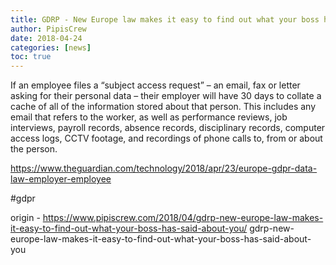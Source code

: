 ```yaml
---
title: GDRP - New Europe law makes it easy to find out what your boss has said about you
author: PipisCrew
date: 2018-04-24
categories: [news]
toc: true
---
```


If an employee files a “subject access request” – an email, fax or letter asking for their personal data – their employer will have 30 days to collate a cache of all of the information stored about that person. This includes any email that refers to the worker, as well as performance reviews, job interviews, payroll records, absence records, disciplinary records, computer access logs, CCTV footage, and recordings of phone calls to, from or about the person.

https://www.theguardian.com/technology/2018/apr/23/europe-gdpr-data-law-employer-employee

#gdpr

origin - https://www.pipiscrew.com/2018/04/gdrp-new-europe-law-makes-it-easy-to-find-out-what-your-boss-has-said-about-you/ gdrp-new-europe-law-makes-it-easy-to-find-out-what-your-boss-has-said-about-you